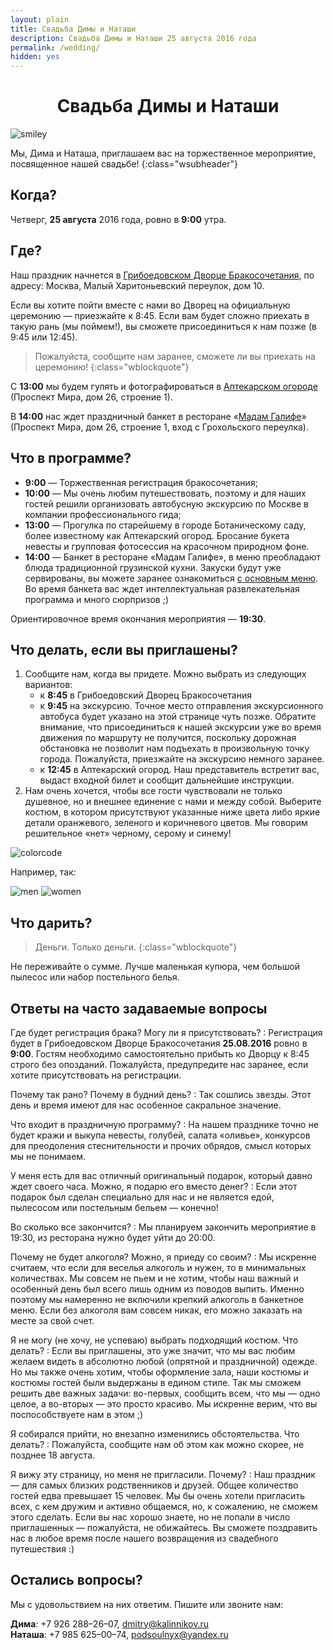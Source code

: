 ```yaml
---
layout: plain
title: Свадьба Димы и Наташи
description: Свадьба Димы и Наташи 25 августа 2016 года
permalink: /wedding/
hidden: yes
---
```



<center><h1 class="wheader wfont">Свадьба Димы и Наташи</h1></center>

![smiley](https://cdn-images-1.medium.com/max/2000/1*mMnEiVVEa7GwPx-BlSYWZw.jpeg)

Мы, Дима и Наташа, приглашаем вас на торжественное мероприятие, посвященное нашей свадьбе!
{:class="wsubheader"}

<h2>Когда?</h2>

Четверг, **25 августа** 2016 года, ровно в **9:00** утра.

<h2>Где?</h2>

Наш праздник начнется в [Грибоедовском Дворце Бракосочетания](http://zags.mos.ru/zags_moskvy/dvortsy/dvorets_brakosochetaniya_1/#fl1), по адресу: Москва, Малый&nbsp;Харитоньевский переулок, дом 10.


Если вы хотите пойти вместе с нами во Дворец на официальную церемонию — приезжайте к 8:45. Если вам будет сложно приехать в такую рань (мы поймем!), вы сможете присоединиться к нам позже (в 9:45 или 12:45).

> Пожалуйста, сообщите нам заранее, сможете ли вы приехать на церемонию!
{:class="wblockquote"}

C **13:00** мы будем гулять и фотографироваться в [Аптекарском огороде](http://www.hortus.ru/) (Проспект Мира, дом 26, строение 1).

В **14:00** нас ждет праздничный банкет в ресторане «[Мадам Галифе](http://madamgalife.ru/kontaktyi/)» (Проспект Мира, дом 26, строение 1, вход с Грохольского переулка).


<h2>Что в программе?</h2>

  - **9:00** — Торжественная регистрация бракосочетания;
  - **10:00** — Мы очень любим путешествовать, поэтому и для наших гостей решили организовать автобусную экскурсию по Москве в компании профессионального гида;
  - **13:00** — Прогулка по старейшему в городе Ботаническому саду, более известному как Аптекарский огород. Бросание букета невесты и групповая фотосессия на красочном природном фоне.
  - **14:00** — Банкет в ресторане «Мадам Галифе», в меню преобладают блюда традиционной грузинской кухни. Закуски будут уже сервированы, вы можете заранее ознакомиться [с основным меню](http://madamgalife.ru/menyu/kuhnya/).<br/>Во время банкета вас ждет интеллектуальная развлекательная программа и много сюрпризов ;)

Ориентировочное время окончания мероприятия — **19:30**.

<h2>Что делать, если вы приглашены?</h2>

  1. Сообщите нам, когда вы придете. Можно выбрать из следующих вариантов:
		- к **8:45** в Грибоедовский Дворец Бракосочетания
		- к **9:45** на экскурсию. Точное место отправления экскурсионного автобуса будет указано на этой странице чуть позже. Обратите внимание, что присоединиться к нашей экскурсии уже во время движения по маршруту не получится, поскольку дорожная обстановка не позволит нам подъехать в произвольную точку города. Пожалуйста, приезжайте на экскурсию немного заранее.
		- к **12:45** в Аптекарский огород. Наш представитель встретит вас, выдаст входной билет и сообщит дальнейшие инструкции.
  2. Нам очень хочется, чтобы все гости чувствовали не только душевное, но и внешнее единение с нами и между собой. Выберите костюм, в котором присутствуют указанные ниже цвета либо яркие детали оранжевого, зеленого и коричневого цветов. Мы говорим решительное «нет» черному, серому и синему!

  ![colorcode](https://cdn-images-1.medium.com/max/1600/1*6kEoecQ_rLmMoCrbRFhIig.png)

  Например, так:

  ![men](https://cdn-images-1.medium.com/max/1600/1*eOvL1WRHLGU6HEaFBGUZqg.png)
  ![women](https://cdn-images-1.medium.com/max/1600/1*R-Hrh816VbYurxNbkMzaVQ.png)

<h2>Что дарить?</h2>

> Деньги. Только деньги.
{:class="wblockquote"}

Не переживайте о сумме. Лучше маленькая купюра, чем большой пылесос или набор постельного белья.

<h2>Ответы на часто задаваемые вопросы</h2>

Где будет регистрация брака? Могу ли я присутствовать?
: Регистрация будет в Грибоедовском Дворце Бракосочетания **25.08.2016** ровно в **9:00**. Гостям необходимо самостоятельно прибыть ко Дворцу к 8:45 строго без опозданий. Пожалуйста, предупредите нас заранее, если хотите присутствовать на регистрации.

Почему так рано? Почему в будний день?
: Так сошлись звезды. Этот день и время имеют для нас особенное сакральное значение.

Что входит в праздничную программу?
: На нашем празднике точно не будет кражи и выкупа невесты, голубей, салата «оливье», конкурсов для преодоления стеснительности и прочих обрядов, смысл которых мы не понимаем.

У меня есть для вас отличный оригинальный подарок, который давно ждет своего часа. Можно, я подарю его вместо денег?
: Если этот подарок был сделан специально для нас и не является едой, пылесосом или постельным бельем — конечно!

Во сколько все закончится?
: Мы планируем закончить мероприятие в 19:30, из ресторана нужно будет уйти до 20:00. 

Почему не будет алкоголя? Можно, я приеду со своим?
: Мы искренне считаем, что если для веселья алкоголь и нужен, то в минимальных количествах. Мы совсем не пьем и не хотим, чтобы наш важный и особенный день был всего лишь одним из поводов выпить. Именно поэтому мы намеренно не включили крепкий алкоголь в банкетное меню. Если без алкоголя вам совсем никак, его можно заказать на месте  за свой счет.

Я не могу (не хочу, не успеваю) выбрать подходящий костюм. Что делать?
: Если вы приглашены, это уже значит, что мы вас любим желаем видеть в абсолютно любой (опрятной и праздничной) одежде. Но мы также очень хотим, чтобы оформление зала, наши костюмы и костюмы гостей были выдержаны в едином стиле. Так мы сможем решить две важных задачи: во-первых, сообщить всем, что мы — одно целое, а во-вторых — это просто красиво. Мы искренне верим, что вы поспособствуете нам в этом ;)

Я собирался прийти, но внезапно изменились обстоятельства. Что делать?
: Пожалуйста, сообщите нам об этом как можно скорее, не позднее 18 августа.

Я вижу эту страницу, но меня не пригласили. Почему?
: Наш праздник — для самых близких родственников и друзей. Общее количество гостей едва превышает 15 человек. Мы бы очень хотели пригласить всех, с кем дружим и активно общаемся, но, к сожалению, не сможем этого сделать. Если вы нас хорошо знаете, но не попали в число приглашенных — пожалуйста, не обижайтесь. Вы сможете поздравить нас в любое время после нашего возвращения из свадебного путешествия :)

<h2>Остались вопросы?</h2>

Мы с удовольствием на них ответим. Пишите или звоните нам:

**Дима**: +7 926 288–26–07, [dmitry@kalinnikov.ru](dmitry@kalinnikov.ru)<br/>
**Наташа**: +7 985 625–00–74, [podsoulnyx@yandex.ru](podsoulnyx@yandex.ru)